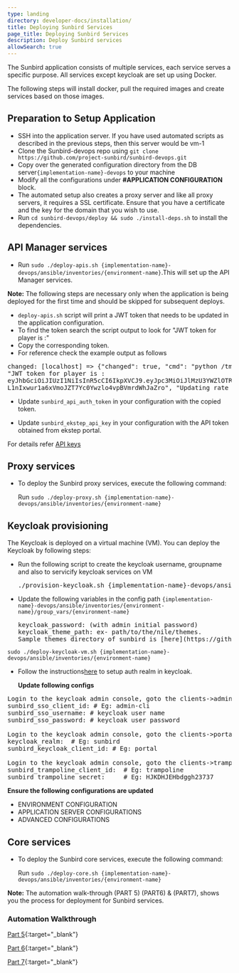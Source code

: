 ```yaml
---
type: landing
directory: developer-docs/installation/
title: Deploying Sunbird Services
page_title: Deploying Sunbird Services
description: Deploy Sunbird services
allowSearch: true
---
```


The Sunbird application consists of multiple services, each service serves a specific purpose. All services except keycloak are set up using Docker. 

The following steps will install docker, pull the required images and create services based on those images.

## Preparation to Setup Application

- SSH into the application server. If you have used automated scripts as described in the previous steps, then this server would be vm-1
- Clone the Sunbird-devops repo using `git clone https://github.com/project-sunbird/sunbird-devops.git`
- Copy over the generated configuration directory from the DB server`{implementation-name}-devops` to your machine
- Modify all the configurations under **#APPLICATION CONFIGURATION** block.
- The automated setup also creates a proxy server and like all proxy servers, it requires a SSL certificate. Ensure that you have a certificate and the key for the domain that you wish to use.
- Run `cd sunbird-devops/deploy && sudo ./install-deps.sh` to install the dependencies.

## API Manager services

- Run `sudo ./deploy-apis.sh {implementation-name}-devops/ansible/inventories/{environment-name}`.This will set up the API Manager services.

**Note:** The following steps are necessary only when the application is being deployed for the first time and should be skipped for subsequent deploys.

- `deploy-apis.sh` script will print a JWT token that needs to be updated in the application configuration. 
- To find the token search the script output to look for "JWT token for player is :"
- Copy the corresponding token. 
- For reference check the example output as follows

<pre>
changed: [localhost] => {"changed": true, "cmd": "python /tmp/kong-api-scripts/kong_consumers.py /tmp/kong_consumers.json....
"JWT token for player is :                            
eyJhbGciOiJIUzI1NiIsInR5cCI6IkpXVCJ9.eyJpc3MiOiJlMzU3YWZlOTRmMjA0YjQxODZjNzNmYzQyMTZmZDExZSJ9.
L1nIxwur1a6xVmoJZT7Yc0Ywzlo4vpBVmrdWhJaZro", "Updating rate_limit for consumer player for API cr......"]}
</pre>

- Update `sunbird_api_auth_token` in your configuration with the copied token.

- Update `sunbird_ekstep_api_key` in your configuration with the API token obtained from ekstep portal. 

For details refer [API keys](developer-docs/installation/medium_scale_deploy#api-keys)

## Proxy services

- To deploy the Sunbird proxy services, execute the following command:

  Run `sudo ./deploy-proxy.sh {implementation-name}-devops/ansible/inventories/{environment-name}`

## Keycloak provisioning

The Keycloak is deployed on a virtual machine (VM). You can deploy the Keycloak by following steps:

- Run the following script to create the keycloak username, groupname and also to servicify keycloak services on VM

  <pre>
  ./provision-keycloak.sh {implementation-name}-devops/ansible/inventories/{environment-name}
  </pre>

- Update the following variables in the config path `{implementation-name}-devops/ansible/inventories/{environment-name}/group_vars/{environment-name}`  

  <pre>
  keycloak_password: (with admin initial password)
  keycloak_theme_path: ex- path/to/the/nile/themes. 
  Sample themes directory of sunbird is [here](https://github.com/project-sunbird/sunbird-devops/tree/master/ansible/artifacts)
  </pre>

`sudo ./deploy-keycloak-vm.sh {implementation-name}-devops/ansible/inventories/{environment-name}`

- Follow the instructions[here](developer-docs/installation/keycloak_realm_configuration) to setup auth realm in keycloak.


  **Update following configs** 

<pre>
Login to the keycloak admin console, goto the clients->admin-cli->Installation->Select json format
sunbird_sso_client_id: # Eg: admin-cli
sunbird_sso_username: # keycloak user name
sunbird_sso_password: # keycloak user password

Login to the keycloak admin console, goto the clients->portal->Installation->Select json format
keycloak_realm:  # Eg: sunbird
sunbird_keycloak_client_id: # Eg: portal

Login to the keycloak admin console, goto the clients->trampoline->Installation->Select json format
sunbird_trampoline_client_id:  # Eg: trampoline
sunbird_trampoline_secret:     # Eg: HJKDHJEHbdggh23737
</pre>

  **Ensure the following configurations are updated** 

- ENVIRONMENT CONFIGURATION
- APPLICATION SERVER CONFIGURATIONS
- ADVANCED CONFIGURATIONS

## Core services

- To deploy the Sunbird core services, execute the following command:

  Run `sudo ./deploy-core.sh {implementation-name}-devops/ansible/inventories/{environment-name}`


**Note:** The automation walk-through (PART 5) (PART6) & (PART7), shows you the process for deployment for Sunbird services.
### Automation Walkthrough

[Part 5](https://sunbirdpublic.blob.core.windows.net/installation/demo/demo-5.gif){:target="_blank"}

[Part 6](https://sunbirdpublic.blob.core.windows.net/installation/demo/demo-6.gif){:target="_blank"}

[Part 7](https://sunbirdpublic.blob.core.windows.net/installation/demo/demo-8.gif){:target="_blank"}
